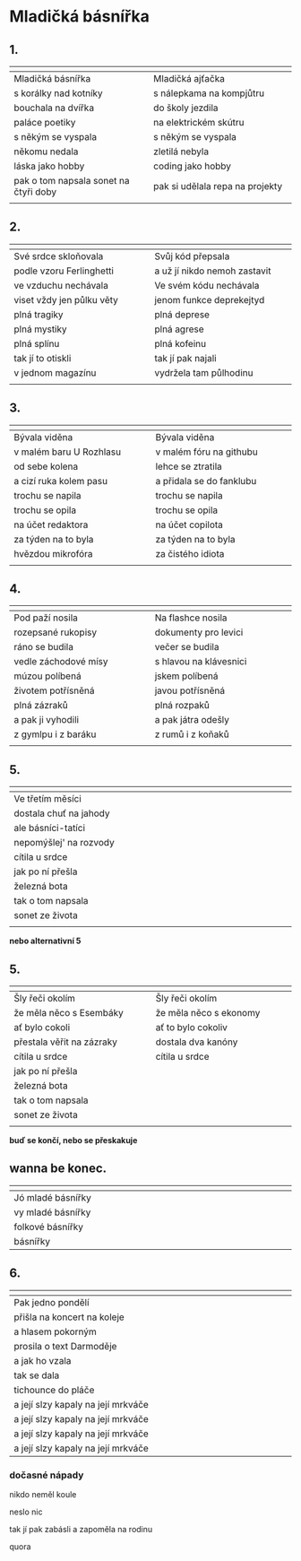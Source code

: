 # Mladičká básnířka

## 1.
| <img width=300/>                      | <img width=300/>                |
|:--------------------------------------|---------------------------------|
| Mladičká básnířka                     | Mladičká ajťačka                |
| s korálky nad kotníky                 | s nálepkama na kompjůtru        |
| bouchala na dvířka                    | do školy jezdila                |
| paláce poetiky                        | na elektrickém skútru           |
| s někým se vyspala                    | s někým se vyspala              |
| někomu nedala                         | zletilá nebyla                  |
| láska jako hobby                      | coding jako hobby               |
| pak o tom napsala sonet na čtyři doby | pak si udělala repa na projekty |
|                                       |                                 |

## 2.
| <img width=300/>          | <img width=300/>             |
|:--------------------------|------------------------------|
| Své srdce skloňovala      | Svůj kód přepsala            |   
| podle vzoru Ferlinghetti  | a už jí nikdo nemoh zastavit |
| ve vzduchu nechávala      | Ve svém kódu nechávala       |
| viset vždy jen půlku věty | jenom funkce deprekejtyd     |
| plná tragiky              | plná deprese                 |
| plná mystiky              | plná agrese                  |
| plná splínu               | plná kofeinu                 |
| tak jí to otiskli         | tak jí pak najali            |
| v jednom magazínu         | vydržela tam půlhodinu       |
|                           |                              |

## 3.
| <img width=300/>          | <img width=300/>         |
|:--------------------------|--------------------------|
| Bývala viděna             | Bývala viděna            |
| v malém baru U Rozhlasu   | v malém fóru na githubu  |
| od sebe kolena            | lehce se ztratila        |
| a cizí ruka kolem pasu    | a přidala se do fanklubu |
| trochu se napila          | trochu se napila         |
| trochu se opila           | trochu se opila          |
| na účet redaktora         | na účet copilota         |
| za týden na to byla       | za týden na to byla      |
| hvězdou mikrofóra         | za čistého idiota        |
|                           |                          |

## 4.
| <img width=300/>      | <img width=300/>       |
|:----------------------|------------------------|
| Pod paží nosila       | Na flashce nosila      |
| rozepsané rukopisy    | dokumenty pro levici   |
| ráno se budila        | večer se budila        |
| vedle záchodové mísy  | s hlavou na klávesnici |
| múzou políbená        | jskem políbená         |
| životem potřísněná    | javou potřísněná       |
| plná zázraků          | plná rozpaků           |
| a pak ji vyhodili     | a pak játra odešly     |
| z gymlpu i z baráku   | z rumů i z koňaků      |
|                       |                        |

## 5.
| <img width=300/>       | <img width=300/>       |
|:-----------------------|------------------------|
| Ve třetím měsíci       |                        |
| dostala chuť na jahody |                        |
| ale básníci-tatíci     |                        |
| nepomýšlej' na rozvody |                        |
| cítila u srdce         |                        |
| jak po ní přešla       |                        |
| železná bota           |                        |
| tak o tom napsala      |                        |
| sonet ze života        |                        |
|                        |                        |

**nebo alternativní 5**

## 5.
| <img width=300/>          | <img width=300/>           |
|:--------------------------|----------------------------|
| Šly řeči okolím           | Šly řeči okolím            |
| že měla něco s Esembáky   | že měla něco s ekonomy     |
| ať bylo cokoli            | ať to bylo cokoliv         |
| přestala věřit na zázraky | dostala dva kanóny         | -- démony, telefony, sezóny, mikrofóny, milióny
| cítila u srdce            | cítila u srdce             |
| jak po ní přešla          |                            |
| železná bota              |                            |
| tak o tom napsala         |                            |
| sonet ze života           |                            |
|                           |                            |


**buď se končí, nebo se přeskakuje**

## wanna be konec.
| <img width=300/>  | <img width=300/> |
|:------------------|------------------|
| Jó mladé básnířky |                  | 
| vy mladé básnířky |                  | 
| folkové básnířky  |                  | 
| básnířky          |                  | 

## 6.
| <img width=300/>                   | <img width=300/>        |
|:-----------------------------------|-------------------------|
| Pak jedno pondělí                  |                         |
| přišla na koncert na koleje        |                         |
| a hlasem pokorným                  |                         |
| prosila o text Darmoděje           |                         |
| a jak ho vzala                     |                         |
| tak se dala                        |                         |
| tichounce do pláče                 |                         |
| a její slzy kapaly na její mrkváče |                         |
| a její slzy kapaly na její mrkváče |                         |
| a její slzy kapaly na její mrkváče |                         |
| a její slzy kapaly na její mrkváče |                         |



### dočasné nápady

nikdo neměl koule

neslo nic

tak jí pak zabásli a zapoměla na rodinu

quora